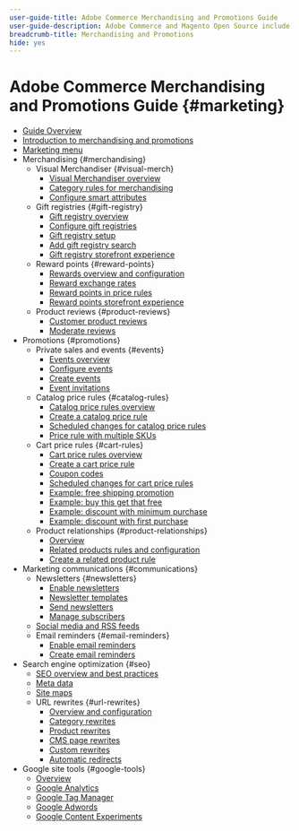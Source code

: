 ```yaml
---
user-guide-title: Adobe Commerce Merchandising and Promotions Guide
user-guide-description: Adobe Commerce and Magento Open Source include many tools that you can use to drive sales, create opportunities for customer engagement, and set up targeted promotions.
breadcrumb-title: Merchandising and Promotions
hide: yes
---
```


# Adobe Commerce Merchandising and Promotions Guide {#marketing}

- [Guide Overview](guide-overview.md)
- [Introduction to merchandising and promotions](introduction.md)
- [Marketing menu](marketing-menu.md)
- Merchandising {#merchandising}
  - Visual Merchandiser {#visual-merch}
    - [Visual Merchandiser overview](visual-merchandiser.md)
    - [Category rules for merchandising](category-product-rules.md)
    - [Configure smart attributes](smart-attributes-configure.md)
  - Gift registries {#gift-registry}
    - [Gift registry overview](gift-registries.md)
    - [Configure gift registries](gift-registry-configure.md)
    - [Gift registry setup](gift-registry-create.md)
    - [Add gift registry search](gift-registry-search.md)
    - [Gift registry storefront experience](gift-registry-storefront.md)
  - Reward points {#reward-points}
    - [Rewards overview and configuration](rewards-loyalty.md)
    - [Reward exchange rates](reward-exchange-rates.md)
    - [Reward points in price rules](reward-points-price-rules.md)
    - [Reward points storefront experience](reward-points-storefront.md)
  - Product reviews {#product-reviews}
    - [Customer product reviews](product-reviews.md)
    - [Moderate reviews](product-reviews-moderate.md)
- Promotions {#promotions}
  - Private sales and events {#events}
    - [Events overview](events-private-sales.md)
    - [Configure events](event-configure.md)
    - [Create events](event-create.md)
    - [Event invitations](invitations.md)
  - Catalog price rules {#catalog-rules}
    - [Catalog price rules overview](price-rules-catalog.md)
    - [Create a catalog price rule](price-rules-catalog-create.md)
    - [Scheduled changes for catalog price rules](price-rule-catalog-scheduled-changes.md)
    - [Price rule with multiple SKUs](price-rule-multiple-sku.md)
  - Cart price rules {#cart-rules}
    - [Cart price rules overview](price-rules-cart.md)
    - [Create a cart price rule](price-rules-cart-create.md)
    - [Coupon codes](price-rules-cart-coupon.md)
    - [Scheduled changes for cart price rules](price-rule-cart-scheduled-changes.md)
    - [Example: free shipping promotion](price-rules-cart-free-shipping.md)
    - [Example: buy this get that free](price-rules-cart-buy-this-get-that.md)
    - [Example: discount with minimum purchase](price-rule-discount-minimum-purchase.md)
    - [Example: discount with first purchase](price-rule-discount-first-purchase.md)
  - Product relationships {#product-relationships}   
    - [Overview](product-relationships.md)
    - [Related products rules and configuration](product-related-rules.md)
    - [Create a related product rule](product-related-rule-create.md)
- Marketing communications {#communications}
  - Newsletters {#newsletters}
    - [Enable newsletters](newsletters.md)
    - [Newsletter templates](newsletter-template.md)
    - [Send newsletters](newsletter-queue.md)
    - [Manage subscribers](newsletter-subscribers.md)
  - [Social media and RSS feeds](social-rss.md)
  - Email reminders {#email-reminders}
    - [Enable email reminders](email-reminder-rules.md)
    - [Create email reminders](email-reminder-rules-create.md)
- Search engine optimization {#seo}
  - [SEO overview and best practices](seo-overview.md)
  - [Meta data](meta-data.md)
  - [Site maps](sitemap-xml.md)
  - URL rewrites {#url-rewrites}
    - [Overview and configuration](url-rewrite.md)
    - [Category rewrites](url-rewrite-category.md)
    - [Product rewrites](url-rewrite-product.md)
    - [CMS page rewrites](url-rewrite-cms-page.md)
    - [Custom rewrites](url-rewrite-custom.md)
    - [Automatic redirects](url-redirect-product-automatic.md)
- Google site tools {#google-tools}
  - [Overview](google-tools.md)
  - [Google Analytics](google-universal-analytics.md)
  - [Google Tag Manager](google-tag-manager.md)
  - [Google Adwords](google-adwords.md)
  - [Google Content Experiments](google-content-experiments.md)

